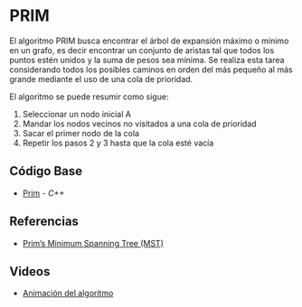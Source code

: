 # PRIM
El algoritmo PRIM busca encontrar el árbol de expansión máximo o mínimo en un grafo, es decir encontrar un conjunto de aristas tal que todos los puntos estén unidos y la suma de pesos sea mínima. 
Se realiza esta tarea considerando todos los posibles caminos en orden del más pequeño al más grande mediante el uso de una cola de prioridad. 

El algoritmo se puede resumir como sigue:
1. Seleccionar un nodo inicial A
2. Mandar los nodos vecinos no visitados a una cola de prioridad
3. Sacar el primer nodo de la cola
4. Repetir los pasos 2 y 3 hasta que la cola esté vacía

## Código Base
- [Prim](prim.cpp) - _C++_

## Referencias
- [Prim’s Minimum Spanning Tree (MST)](https://www.geeksforgeeks.org/prims-minimum-spanning-tree-mst-greedy-algo-5/?ref=gcse)

## Videos
- [Animación del algoritmo](https://www.youtube.com/watch?v=wpV1wvHqyuY)
